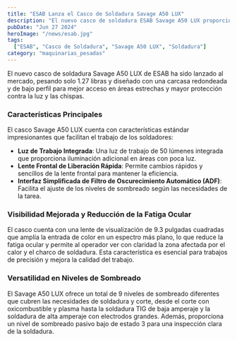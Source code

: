 ```yaml
---
title: "ESAB Lanza el Casco de Soldadura Savage A50 LUX"
description: "El nuevo casco de soldadura ESAB Savage A50 LUX proporciona mayor visibilidad y comodidad para soldadores, con características avanzadas para mejorar la protección y reducir la fatiga ocular."
pubDate: "Jun 27 2024"
heroImage: "/news/esab.jpg"
tags:
  ["ESAB", "Casco de Soldadura", "Savage A50 LUX", "Soldadura"]
category: "maquinarias_pesadas"
---
```


El nuevo casco de soldadura Savage A50 LUX de ESAB ha sido lanzado al mercado, pesando solo 1.27 libras y diseñado con una carcasa redondeada y de bajo perfil para mejor acceso en áreas estrechas y mayor protección contra la luz y las chispas.

### Características Principales

El casco Savage A50 LUX cuenta con características estándar impresionantes que facilitan el trabajo de los soldadores:

- **Luz de Trabajo Integrada**: Una luz de trabajo de 50 lúmenes integrada que proporciona iluminación adicional en áreas con poca luz.
- **Lente Frontal de Liberación Rápida**: Permite cambios rápidos y sencillos de la lente frontal para mantener la eficiencia.
- **Interfaz Simplificada de Filtro de Oscurecimiento Automático (ADF)**: Facilita el ajuste de los niveles de sombreado según las necesidades de la tarea.

### Visibilidad Mejorada y Reducción de la Fatiga Ocular

El casco cuenta con una lente de visualización de 9.3 pulgadas cuadradas que amplía la entrada de color en un espectro más plano, lo que reduce la fatiga ocular y permite al operador ver con claridad la zona afectada por el calor y el charco de soldadura. Esta característica es esencial para trabajos de precisión y mejora la calidad del trabajo.

### Versatilidad en Niveles de Sombreado

El Savage A50 LUX ofrece un total de 9 niveles de sombreado diferentes que cubren las necesidades de soldadura y corte, desde el corte con oxicombustible y plasma hasta la soldadura TIG de baja amperaje y la soldadura de alta amperaje con electrodos grandes. Además, proporciona un nivel de sombreado pasivo bajo de estado 3 para una inspección clara de la soldadura.